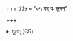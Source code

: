 +++
title = "०५ यद् वः क्रूरम्"

+++
<details><summary>मूलम् (GR)</summary>

यद् वः क्रूरं मनसो यच् च वाचो  
देवैनसाद् यदि वा पित्र्येण ।  
आप इव दुःष्वप्न्यम् अप तत् स्वपध्वम्  
अथानन्दिनः सुमनसः सम् एत ॥
</details>